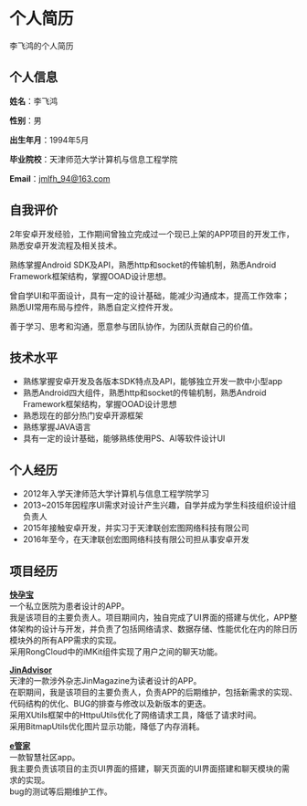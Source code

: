 # 个人简历
李飞鸿的个人简历

## 个人信息
**姓名**：李飞鸿  

**性别**：男  

**出生年月**：1994年5月  

**毕业院校**：天津师范大学计算机与信息工程学院  

**Email**：jmlfh_94@163.com  

## 自我评价
2年安卓开发经验，工作期间曾独立完成过一个现已上架的APP项目的开发工作，熟悉安卓开发流程及相关技术。  

熟练掌握Android SDK及API，熟悉http和socket的传输机制，熟悉Android Framework框架结构，掌握OOAD设计思想。  

曾自学UI和平面设计，具有一定的设计基础，能减少沟通成本，提高工作效率；熟悉UI常用布局与控件，熟悉自定义控件开发。  

善于学习、思考和沟通，愿意参与团队协作，为团队贡献自己的价值。  

## 技术水平
* 熟练掌握安卓开发及各版本SDK特点及API，能够独立开发一款中小型app
* 熟悉Android四大组件，熟悉http和socket的传输机制，熟悉Android Framework框架结构，掌握OOAD设计思想
* 熟悉现在的部分热门安卓开源框架
* 熟练掌握JAVA语言
* 具有一定的设计基础，能够熟练使用PS、AI等软件设计UI

## 个人经历
* 2012年入学天津师范大学计算机与信息工程学院学习
* 2013~2015年因程序UI需求对设计产生兴趣，自学并成为学生科技组织设计组负责人
* 2015年接触安卓开发，并实习于天津联创宏图网络科技有限公司
* 2016年至今，在天津联创宏图网络科技有限公司担从事安卓开发

## 项目经历
[**快孕宝**](http://sj.qq.com/myapp/detail.htm?apkName=com.kyb.www)  
一个私立医院为患者设计的APP。  
我是该项目的主要负责人。项目期间内，独自完成了UI界面的搭建与优化，APP整体架构的设计与开发，并负责了包括网络请求、数据存储、性能优化在内的除日历模块外的所有APP需求的实现。  
采用RongCloud中的iMKit组件实现了用户之间的聊天功能。   

[**JinAdvisor**](http://sj.qq.com/myapp/detail.htm?apkName=com.jinmacazine.www)  
天津的一款涉外杂志JinMagazine为读者设计的APP。  
在职期间，我是该项目的主要负责人，负责APP的后期维护，包括新需求的实现、代码结构的优化、BUG的排查与修改以及新版本的更迭。      
采用XUtils框架中的HttpuUtils优化了网络请求工具，降低了请求时间。    
采用BitmapUtils优化图片显示功能，降低了内存消耗。

[**e管家**](http://sj.qq.com/myapp/detail.htm?apkName=com.fan.wuye)  
一款智慧社区app。  
我主要负责该项目的主页UI界面的搭建，聊天页面的UI界面搭建和聊天模块的需求的实现。  
bug的测试等后期维护工作。
